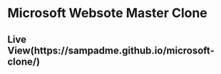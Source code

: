 <h1>Microsoft Websote Master Clone</h1>
<h2>Live View(https://sampadme.github.io/microsoft-clone/)</h2>
